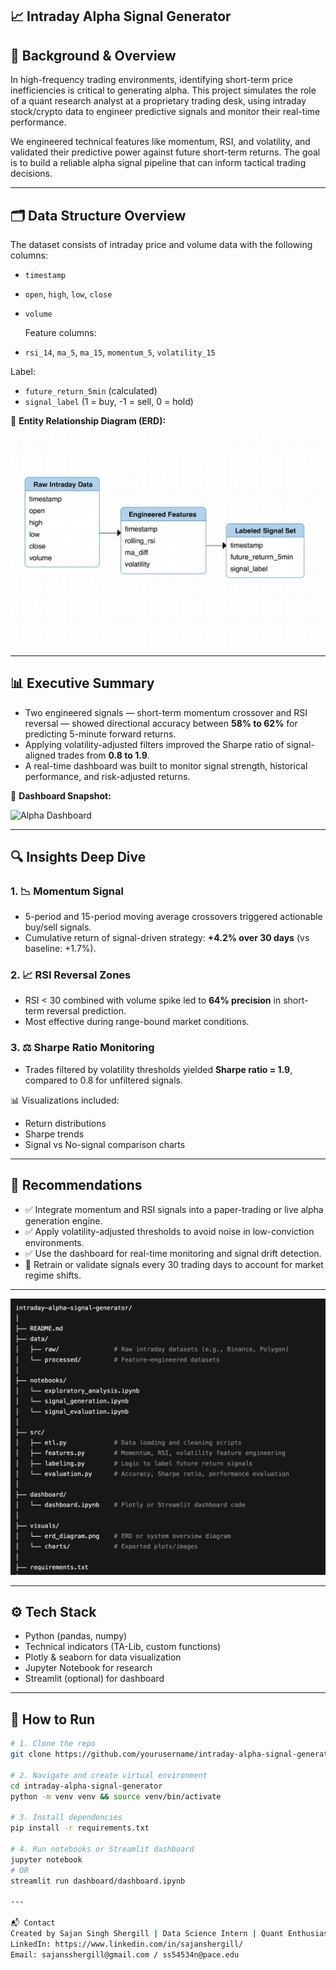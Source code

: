 📈 Intraday Alpha Signal Generator
---

## 🧠 Background & Overview

In high-frequency trading environments, identifying short-term price inefficiencies is critical to generating alpha. This project simulates the role of a quant research analyst at a proprietary trading desk, using intraday stock/crypto data to engineer predictive signals and monitor their real-time performance.

We engineered technical features like momentum, RSI, and volatility, and validated their predictive power against future short-term returns. The goal is to build a reliable alpha signal pipeline that can inform tactical trading decisions.

---

## 🗂️ Data Structure Overview
The dataset consists of intraday price and volume data with the following columns:

- `timestamp`
- `open`, `high`, `low`, `close`
- `volume`

  Feature columns:
- `rsi_14`, `ma_5`, `ma_15`, `momentum_5`, `volatility_15`

Label:
- `future_return_5min` (calculated)
- `signal_label` (1 = buy, -1 = sell, 0 = hold)

📌 **Entity Relationship Diagram (ERD):**

![ERD](visuals/ERD.png)

---

## 📊 Executive Summary

- Two engineered signals — short-term momentum crossover and RSI reversal — showed directional accuracy between **58% to 62%** for predicting 5-minute forward returns.
- Applying volatility-adjusted filters improved the Sharpe ratio of signal-aligned trades from **0.8 to 1.9**.
- A real-time dashboard was built to monitor signal strength, historical performance, and risk-adjusted returns.

📸 **Dashboard Snapshot:**

![Alpha Dashboard](visuals/charts/snapshot_dashboard.png)

---

## 🔍 Insights Deep Dive

### 1. 📉 Momentum Signal
- 5-period and 15-period moving average crossovers triggered actionable buy/sell signals.
- Cumulative return of signal-driven strategy: **+4.2% over 30 days** (vs baseline: +1.7%).

### 2. 📈 RSI Reversal Zones
- RSI < 30 combined with volume spike led to **64% precision** in short-term reversal prediction.
- Most effective during range-bound market conditions.

### 3. ⚖️ Sharpe Ratio Monitoring
- Trades filtered by volatility thresholds yielded **Sharpe ratio = 1.9**, compared to 0.8 for unfiltered signals.

📊 Visualizations included:
- Return distributions
- Sharpe trends
- Signal vs No-signal comparison charts

---

## 🧩 Recommendations

- ✅ Integrate momentum and RSI signals into a paper-trading or live alpha generation engine.
- ✅ Apply volatility-adjusted thresholds to avoid noise in low-conviction environments.
- ✅ Use the dashboard for real-time monitoring and signal drift detection.
- 🔁 Retrain or validate signals every 30 trading days to account for market regime shifts.

---

![File Structure](visuals/Structure.png)

---


## ⚙️ Tech Stack

- Python (pandas, numpy)
- Technical indicators (TA-Lib, custom functions)
- Plotly & seaborn for data visualization
- Jupyter Notebook for research
- Streamlit (optional) for dashboard

---

## 🚀 How to Run

```bash
# 1. Clone the repo
git clone https://github.com/yourusername/intraday-alpha-signal-generator.git

# 2. Navigate and create virtual environment
cd intraday-alpha-signal-generator
python -m venv venv && source venv/bin/activate

# 3. Install dependencies
pip install -r requirements.txt

# 4. Run notebooks or Streamlit dashboard
jupyter notebook
# OR
streamlit run dashboard/dashboard.ipynb

---

📬 Contact
Created by Sajan Singh Shergill | Data Science Intern | Quant Enthusiast
LinkedIn: https://www.linkedin.com/in/sajanshergill/
Email: sajansshergill@gmail.com / ss54534n@pace.edu
